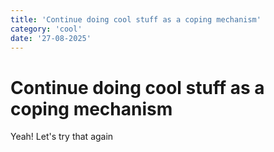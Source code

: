 ```yaml
---
title: 'Continue doing cool stuff as a coping mechanism'
category: 'cool'
date: '27-08-2025'
---
```


# Continue doing cool stuff as a coping mechanism

Yeah! Let's try that again
